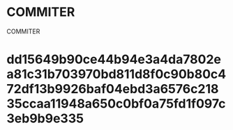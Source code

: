 # COMMITER
COMMITER






# dd15649b90ce44b94e3a4da7802ea81c31b703970bd811d8f0c90b80c472df13b9926baf04ebd3a6576c21835ccaa11948a650c0bf0a75fd1f097c3eb9b9e335
